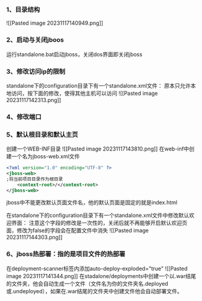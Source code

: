 ### 1、目录结构
![[Pasted image 20231117140949.png]]
### 2、启动与关闭jboos
运行standalone.bat启动jboss，关闭dos界面即关闭jboss
### 3、修改访问ip的限制
standalone下的configuration目录下有一个standalone.xml文件：
原本只允许本地访问，按下面的修改，使得其他主机可以访问
![[Pasted image 20231117142313.png]]
### 4、修改端口

### 5、默认根目录和默认主页
创建一个WEB-INF目录
![[Pasted image 20231117143810.png]]
在web-inf中创建一个名为jboss-web.xml文件
```xml
<?xml version="1.0" encoding="UTF-8" ?>
<jboss-web>
;将当前项目目录作为根目录
	<context-root>/</context-root>
</jboss-web>

```
jboss中不能更改默认页面文件名，他的默认页面是固定的就是index.html

在standalone下的configuration目录下有一个standalone.xml文件中修改默认欢迎界面：
注意这个字段的修改是一次性的，关闭后就不再能够开启默认欢迎页面，修改为false的字段会在配置文件中消失
![[Pasted image 20231117144303.png]]
### 6、jboss热部署：指的是项目文件的热部署
在deployment-scanner标签内添加auto-deploy-exploded="true"
![[Pasted image 20231117141344.png]]
在stadalone/deployments中创建一个以.war结尾的文件夹，他会自动生成一个文件（文件名为你的文件夹名.deployed或.undeployed），如果在.war结尾的文件夹中创建文件他会自动部署文件。